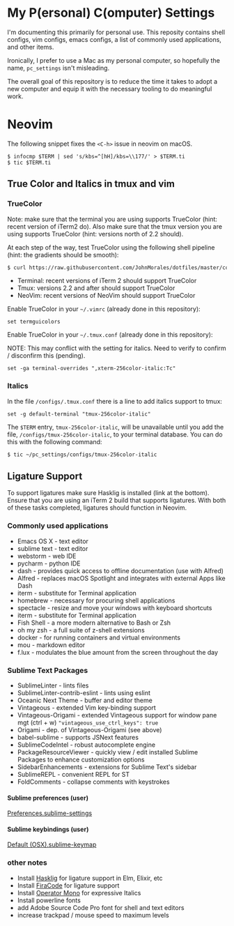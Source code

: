 # My P(ersonal) C(omputer) Settings

I'm documenting this primarily for personal use. This reposity contains shell configs, vim configs, emacs configs, a list of commonly used applications, and other items.

Ironically, I prefer to use a Mac as my personal computer, so hopefully the name, `pc_settings` isn't misleading.

The overall goal of this repository is to reduce the time it takes to adopt a new computer and equip it with the necessary tooling to do meaningful work.


# Neovim

The following snippet fixes the `<C-h>` issue in neovim on macOS.

```
$ infocmp $TERM | sed 's/kbs=^[hH]/kbs=\\177/' > $TERM.ti
$ tic $TERM.ti
```


## True Color and Italics in tmux and vim

### TrueColor

Note: make sure that the terminal you are using supports TrueColor (hint: recent version of iTerm2 do). Also make sure that the tmux version you are using supports TrueColor (hint: versions north of 2.2 should).

At each step of the way, test TrueColor using the following shell pipeline (hint: the gradients should be smooth):

```bash
$ curl https://raw.githubusercontent.com/JohnMorales/dotfiles/master/colors/24-bit-color.sh | bash
```


* Terminal: recent versions of iTerm 2 should support TrueColor
* Tmux: versions 2.2 and after should support TrueColor
* NeoVim: recent versions of NeoVim should support TrueColor

Enable TrueColor in your `~/.vimrc` (already done in this repository):

```viml
set termguicolors
```


Enable TrueColor in your `~/.tmux.conf` (already done in this repository):

NOTE: This may conflict with the setting for italics. Need to verify to confirm / disconfirm this (pending).

```
set -ga terminal-overrides ",xterm-256color-italic:Tc"
```


### Italics

In the file `/configs/.tmux.conf` there is a line to add italics support to tmux:

```
set -g default-terminal "tmux-256color-italic"
```

The `$TERM` entry, `tmux-256color-italic`, will be unavailable until you add the file, `/configs/tmux-256color-italic`, to your terminal database. You can do this with the following command:

```bash
$ tic ~/pc_settings/configs/tmux-256color-italic
```


## Ligature Support

To support ligatures make sure Hasklig is installed (link at the bottom). Ensure that you are using an iTerm 2 build that supports ligatures. With both of these tasks completed, ligatures should function in Neovim.


### Commonly used applications
* Emacs OS X - text editor
* sublime text - text editor
* webstorm - web IDE
* pycharm - python IDE
* dash - provides quick access to offline documentation (use with Alfred)
* Alfred - replaces macOS Spotlight and integrates with external Apps like Dash
* iterm - substitute for Terminal application
* homebrew - necessary for procuring shell applications
* spectacle - resize and move your windows with keyboard shortcuts
* iterm - substitute for Terminal application
* Fish Shell - a more modern alternative to Bash or Zsh
* oh my zsh - a full suite of z-shell extensions
* docker - for running containers and virtual environments
* mou - markdown editor
* f.lux - modulates the blue amount from the screen throughout the day

### Sublime Text Packages
* SublimeLinter - lints files
* SublimeLinter-contrib-eslint - lints using eslint
* Oceanic Next Theme - buffer and editor theme
* Vintageous - extended Vim key-binding support
* Vintageous-Origami - extended Vintageous support for window pane mgt (ctrl + w) `"vintageous_use_ctrl_keys": true`
* Origami - dep. of Vintageous-Origami (see above)
* babel-sublime - supports JSNext features
* SublimeCodeIntel - robust autocomplete engine
* PackageResourceViewer - quickly view / edit installed Sublime Packages to enhance customization options
* SidebarEnhancements - extensions for Sublime Text's sidebar
* SublimeREPL - convenient REPL for ST
* FoldComments - collapse comments with keystrokes

#### Sublime preferences (user)

[Preferences.sublime-settings](https://github.com/wpcarro/pc_settings/blob/master/Preferences.sublime-settings)

#### Sublime keybindings (user)

[Default (OSX).sublime-keymap](https://github.com/wpcarro/pc_settings/blob/master/Default%20(OSX).sublime-keymap)

### other notes
* Install [Hasklig](https://github.com/i-tu/Hasklig) for ligature support in Elm, Elixir, etc
* Install [FiraCode](https://github.com/tonsky/FiraCode/wiki) for ligature support
* Install [Operator Mono](http://www.typography.com/blog/introducing-operator) for expressive Italics
* Install powerline fonts
* add Adobe Source Code Pro font for shell and text editors
* increase trackpad / mouse speed to maximum levels
